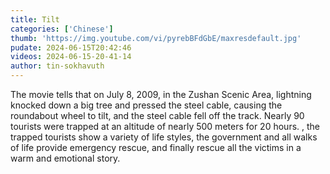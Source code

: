 ```yaml
---
title: Tilt
categories: ['Chinese']
thumb: 'https://img.youtube.com/vi/pyrebBFdGbE/maxresdefault.jpg'
pudate: 2024-06-15T20:42:46
videos: 2024-06-15-20-41-14
author: tin-sokhavuth
---
```

The movie tells that on July 8, 2009, in the Zushan Scenic Area, lightning knocked down a big tree and pressed the steel cable, causing the roundabout wheel to tilt, and the steel cable fell off the track. Nearly 90 tourists were trapped at an altitude of nearly 500 meters for 20 hours. , the trapped tourists show a variety of life styles, the government and all walks of life provide emergency rescue, and finally rescue all the victims in a warm and emotional story.